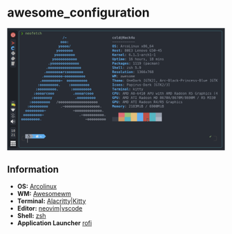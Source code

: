 # awesome_configuration
![Awesomewm](https://github.com/Cold2324/awesome_configuration/blob/main/assets/Awesomewm_Setup.png)

## Information
- **OS:** [Arcolinux](https://arcolinux.com/)
- **WM:** [Awesomewm](https://awesomewm.org/) 
- **Terminal:** [Alacritty](https://alacritty.org/)|[Kitty](https://github.com/kovidgoyal/kitty)
- **Editor:** [neovim](https://github.com/neovim/neovim)|[vscode](https://code.visualstudio.com/) 
- **Shell:** [zsh](https://www.zsh.org/) 
- **Application Launcher** [rofi](https://github.com/davatorium/rofi)
